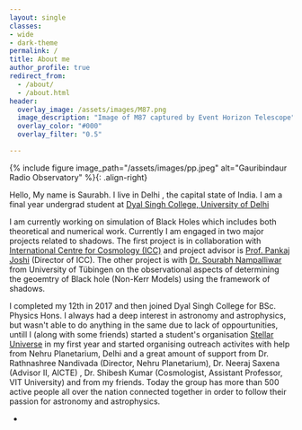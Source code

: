 ```yaml
---
layout: single
classes: 
- wide
- dark-theme
permalink: /
title: About me
author_profile: true
redirect_from: 
  - /about/
  - /about.html
header:
  overlay_image: /assets/images/M87.png
  image_description: "Image of M87 captured by Event Horizon Telescope" 
  overlay_color: "#000"
  overlay_filter: "0.5"

---
```


{% include figure image_path="/assets/images/pp.jpeg" alt="Gauribindaur Radio Observatory" %}{: .align-right}

Hello, My name is Saurabh. I live in Delhi , the capital state of India.
I am a final year undergrad student at [Dyal Singh College, University of Delhi](http://dsc.du.ac.in) 

I am currently working on simulation of Black Holes which includes both theoretical and numerical work. Currently I am engaged in two major projects related to shadows. The first project is in collaboration with [International Centre for Cosmology (ICC)](http://icc.charusat.ac.in/) and project advisor is [Prof. Pankaj Joshi](https://www.charusat.ac.in/provost_charusat/) (Director of ICC). The other project is with [Dr. Sourabh Nampalliwar](https://www.tat.physik.uni-tuebingen.de/~nampalliwar/) from University of Tübingen on the observational aspects of determining the geoemtry of Black hole (Non-Kerr Models) using the framework of shadows.

<!--
#I also serve as a [Resident Tutor](https://dunster.harvard.edu/resident-tutors/) at [Dunster House](https://dunster.harvard.edu) in Harvard College, where I mentor and advise undergraduates on national fellowship applications, LGBTQ life, physics and astronomy courses, and paths to graduate school.
-->

I completed my 12th in 2017 and then joined Dyal Singh College for BSc. Physics Hons. I always had a deep interest in astronomy and astrophysics, but wasn't able to do anything in the same due to lack of oppourtunities, untill I (along with some friends) started a student's organisation [Stellar Universe](www.facebook.com/stellaruniverse1)  in my first year and started organising outreach activites with help from Nehru Planetarium, Delhi and a great amount of support from Dr. Rathnashree Nandivada (Director, Nehru Planetarium), Dr. Neeraj Saxena (Advisor II, AICTE) , Dr. Shibesh Kumar (Cosmologist, Assistant Professor, VIT University) and from my friends. Today the group has more than 500 active people all over the nation connected together in order to follow their passion for astronomy and astrophysics. 

-

